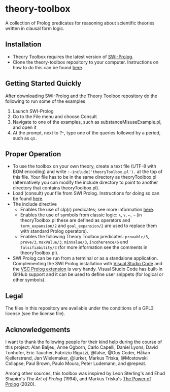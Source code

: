 # theory-toolbox
A collection of Prolog predicates for reasoning about scientific theories written in clausal form logic.

## Installation
* Theory Toolbox requires the latest version of [SWI-Prolog](https://www.swi-prolog.org/Download.html).
* Clone the theory-toolbox repository to your computer. Instructions on how to do this can be found [here](https://help.github.com/en/github/creating-cloning-and-archiving-repositories/cloning-a-repository).

## Getting Started Quickly
After downloading SWI-Prolog and the Theory Toolbox repository do the following to run some of the examples
1. Launch SWI-Prolog
2. Go to the File menu and choose Consult
3. Navigate to one of the examples, such as substanceMisuseExample.pl, and open it
4. At the prompt, next to ?-, type one of the queries followed by a period, such as `q3.`

## Proper Operation
* To use the toolbox on your own theory, create a text file (UTF-8 with BOM encoding) and write `:-include('theoryToolbox.pl').` at the top of this file. Your file has to be in the same directory as theoryToolbox.pl (alternatively you can modify the include directory to point to another directory that contains theoryToolbox.pl).
* Load (consult) your file from SWI Prolog. Instructions for doing so can be found [here](https://www.swi-prolog.org/pldoc/man?section=quickstart).
* The include directive
  - Enables the use of clp(r) predicates; see more information [here](https://www.swi-prolog.org/pldoc/man?section=clpqr).
  - Enables the use of symbols from classic logic: `∧`, `∨`, `⇐`, `¬` (in theoryToolbox.pl these are defined as operators and `term_expansion/2` and `goal_expansion/2` are used to replace them with standard Prolog operators).
  - Enables the following Theory Toolbox predicates: `provable/3`, `prove/3`, `maxValue/3`, `minValue/3`, `incoherence/6` and `falsifiability/3` (for more information see the comments in theoryToolbox.pl).
* SWI Prolog can be run from a terminal or as a standalone application. Complementing the SWI Prolog installation with [Visual Studio Code](https://code.visualstudio.com/download) and the [VSC Prolog extension](https://marketplace.visualstudio.com/items?itemName=arthurwang.vsc-prolog) is very handy. Visual Studio Code has built-in GitHub support and it can be used to define user snippets (for logical or other symbols).

## Legal
The files in this repository are available under the conditions of a GPL3 license (see the license file).

## Acknowledgements
I want to thank the following people for their kind help during the course of this project: Alan Baljeu, Anne Ogborn, Carlo Capelli, Daniel Lyons, David Tonhofer, Eric Taucher, Fabrizio Riguzzi, @false, @Guy Coder, Håkan Kjellerstrand, Jan Wielemaker, @lurker, Markus Triska, @Mostowski Collapse, Paul Brown, Paulo Moura, Peter Ludemann, and @repeat.

Among other sources, this toolbox was inspired by Leon Sterling's and Ehud Shapiro's _The Art of Prolog_ (1994), and Markus Triska's [The Power of Prolog](https://www.metalevel.at/prolog) (2020).